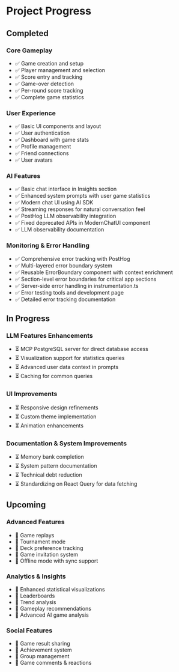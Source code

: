 # Project Progress

## Completed

### Core Gameplay

- ✅ Game creation and setup
- ✅ Player management and selection
- ✅ Score entry and tracking
- ✅ Game-over detection
- ✅ Per-round score tracking
- ✅ Complete game statistics

### User Experience

- ✅ Basic UI components and layout
- ✅ User authentication
- ✅ Dashboard with game stats
- ✅ Profile management
- ✅ Friend connections
- ✅ User avatars

### AI Features

- ✅ Basic chat interface in Insights section
- ✅ Enhanced system prompts with user game statistics
- ✅ Modern chat UI using AI SDK
- ✅ Streaming responses for natural conversation feel
- ✅ PostHog LLM observability integration
- ✅ Fixed deprecated APIs in ModernChatUI component
- ✅ LLM observability documentation

### Monitoring & Error Handling

- ✅ Comprehensive error tracking with PostHog
- ✅ Multi-layered error boundary system
- ✅ Reusable ErrorBoundary component with context enrichment
- ✅ Section-level error boundaries for critical app sections
- ✅ Server-side error handling in instrumentation.ts
- ✅ Error testing tools and development page
- ✅ Detailed error tracking documentation

## In Progress

### LLM Features Enhancements

- ⏳ MCP PostgreSQL server for direct database access
- ⏳ Visualization support for statistics queries
- ⏳ Advanced user data context in prompts
- ⏳ Caching for common queries

### UI Improvements

- ⏳ Responsive design refinements
- ⏳ Custom theme implementation
- ⏳ Animation enhancements

### Documentation & System Improvements

- ⏳ Memory bank completion
- ⏳ System pattern documentation
- ⏳ Technical debt reduction
- ⏳ Standardizing on React Query for data fetching

## Upcoming

### Advanced Features

- 📅 Game replays
- 📅 Tournament mode
- 📅 Deck preference tracking
- 📅 Game invitation system
- 📅 Offline mode with sync support

### Analytics & Insights

- 📅 Enhanced statistical visualizations
- 📅 Leaderboards
- 📅 Trend analysis
- 📅 Gameplay recommendations
- 📅 Advanced AI game analysis

### Social Features

- 📅 Game result sharing
- 📅 Achievement system
- 📅 Group management
- 📅 Game comments & reactions
